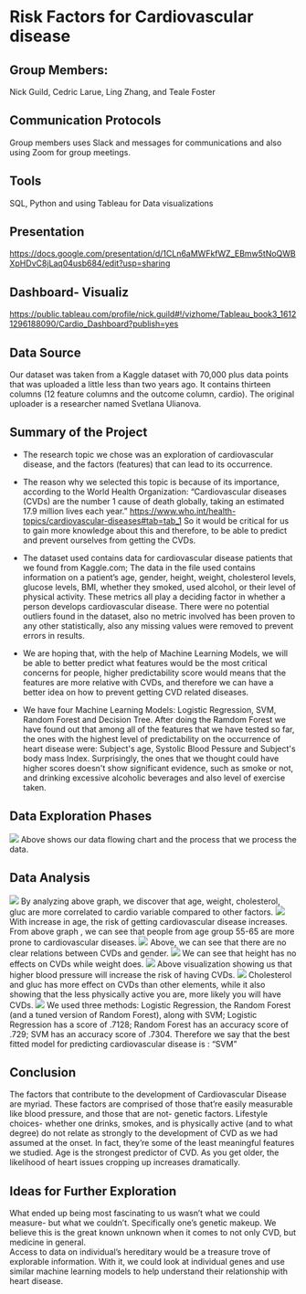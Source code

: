 # Risk Factors for Cardiovascular disease

## Group Members: 
Nick Guild, Cedric Larue, Ling Zhang, and Teale Foster

## Communication Protocols
Group members uses Slack and messages for communications and also using Zoom for group meetings. 

## Tools
SQL, Python and using Tableau for Data visualizations

## Presentation
https://docs.google.com/presentation/d/1CLn6aMWFkfWZ_EBmw5tNoQWBXpHDvC8jLaq04usb684/edit?usp=sharing

## Dashboard- Visualiz
https://public.tableau.com/profile/nick.guild#!/vizhome/Tableau_book3_16121296188090/Cardio_Dashboard?publish=yes

## Data Source
Our dataset was taken from a Kaggle dataset with 70,000 plus data points that was uploaded a little less than two years ago. It contains thirteen columns (12 feature columns and the outcome column, cardio).  The original uploader is a researcher named Svetlana Ulianova.

## Summary of the Project
- The research topic we chose was an exploration of cardiovascular disease, and the factors (features) that can lead to its occurrence.

- The reason why we selected this topic is because of its importance, according to the World Health Organization: “Cardiovascular diseases (CVDs) are the number 1 cause of death globally, taking an estimated 17.9 million lives each year.” https://www.who.int/health-topics/cardiovascular-diseases#tab=tab_1
So it would be critical for us to gain more knowledge about this and therefore, to be able to predict and prevent ourselves from getting the CVDs. 

- The dataset used contains data for cardiovascular disease patients that we found from Kaggle.com; The data in the file used contains information on a patient’s age, gender, height, weight, cholesterol levels, glucose levels, BMI, whether they smoked, used alcohol, or their level of physical activity. These metrics all play a deciding factor in whether a person develops cardiovascular disease. There were no potential outliers found in the dataset, also no metric involved has been proven to any other statistically, also any missing values were removed to prevent errors in results.

- We are hoping that, with the help of Machine Learning Models, we will be able to better predict what features would be the most critical concerns for people, higher predictability score would means that the features are more relative with CVDs, and therefore we can have a better idea on how to prevent getting CVD related diseases.  

- We have four Machine Learning Models: Logistic Regression, SVM, Random Forest and Decision Tree. After doing the Ramdom Forest we have found out that among all of the features that we have tested so far, the ones with the highest level of predictability on the occurrence of heart disease were: Subject's age, Systolic Blood Pessure and Subject's body mass Index. Surprisingly, the ones that we thought could have higher scores doesn't show significant evidence, such as smoke or not, and drinking excessive alcoholic beverages and also level of exercise taken. 

## Data Exploration Phases
<img src="Screenshots/Data_flowing_chart.png">
Above shows our data flowing chart and the process that we process the data. 

## Data Analysis
<img src="Screenshots/heatmap.png">
By analyzing above graph, we discover that age, weight, cholesterol, gluc are more correlated to cardio variable compared to other factors.

<img src="Screenshots/age.png">
With increase in age, the risk of getting cardiovascular disease increases. From above graph , we can see that people from age group 55-65 are more prone to cardiovascular diseases.

<img src="Screenshots/gender.png">
Above, we can see that there are no clear relations between CVDs and gender. 

<img src="Screenshots/height_weight.png">
We can see that height has no effects on CVDs while weight does. 

<img src="Screenshots/high_blood_pressure.png">
Above visualization showing us that higher blood pressure will increase the risk of having CVDs. 

<img src="Screenshots/different_variables.png">
Cholesterol and gluc has more effect on CVDs than other elements, while it also showing that the less physically active you are, more likely you will have CVDs. 

<img src="Screenshots/accuracy_scores_ml.png">
We  used three methods: Logistic Regression, the Random Forest (and a tuned version of Random Forest), along with SVM; Logistic Regression has a score of .7128; Random Forest has an accuracy score of .729; SVM has an accuracy score of .7304. Therefore we say that the best fitted model for predicting cardiovascular disease is : “SVM”

## Conclusion
The factors that contribute to the development of Cardiovascular Disease are myriad.  These factors are comprised of those that’re easily measurable like blood pressure, and those that are not- genetic factors. 
Lifestyle choices- whether one drinks, smokes, and is physically active (and to what degree) do not relate as strongly to the development of CVD as we had assumed at the onset.  In fact, they’re some of the least meaningful features we studied.
Age is the strongest predictor of CVD.  As you get older, the likelihood of heart issues cropping up increases dramatically. 

## Ideas for Further Exploration
What ended up being most fascinating to us wasn’t what we could measure- but what we couldn’t.  Specifically one’s genetic makeup.  We believe this is the great known unknown when it comes to not only CVD, but medicine in general.  
Access to data on individual’s hereditary would be a treasure trove of explorable information.  With it, we could look at individual genes and use similar machine learning models to help understand their relationship with heart disease. 
